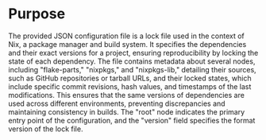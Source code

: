 # Purpose
The provided JSON configuration file is a lock file used in the context of Nix, a package manager and build system. It specifies the dependencies and their exact versions for a project, ensuring reproducibility by locking the state of each dependency. The file contains metadata about several nodes, including "flake-parts," "nixpkgs," and "nixpkgs-lib," detailing their sources, such as GitHub repositories or tarball URLs, and their locked states, which include specific commit revisions, hash values, and timestamps of the last modifications. This ensures that the same versions of dependencies are used across different environments, preventing discrepancies and maintaining consistency in builds. The "root" node indicates the primary entry point of the configuration, and the "version" field specifies the format version of the lock file.
